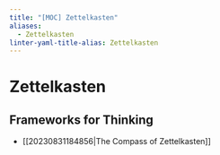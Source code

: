 ```yaml
---
title: "[MOC] Zettelkasten"
aliases:
  - Zettelkasten
linter-yaml-title-alias: Zettelkasten
---
```


# Zettelkasten

## Frameworks for Thinking

- [[20230831184856|The Compass of Zettelkasten]]

